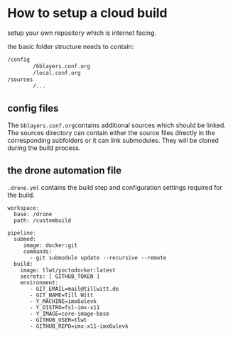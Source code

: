 # How to setup a cloud build

setup your own repository which is internet facing.

the basic folder structure needs to contain:

```bash
/config
        /bblayers.conf.org
        /local.conf.org
/sources
        /...      
```

## config files
The `bblayers.conf.org`contains additional sources which should be linked. The sources directory can contain either the source files directly in the corresponding subfolders or it can link submodules. They will be cloned during the build process.

## the drone automation file

`.drone.yml` contains the build step and configuration settings required for the build.

```
workspace:
  base: /drone
  path: /custombuild

pipeline:
  submod:
     image: docker:git
     commands:
       - git submodule update --recursive --remote
  build:
    image: tlwt/yoctodocker:latest
    secrets: [ GITHUB_TOKEN ]
    environment:
       - GIT_EMAIL=mail@tillwitt.de
       - GIT_NAME=Till Witt
       - Y_MACHINE=imx6ulevk
       - Y_DISTRO=fsl-imx-x11
       - Y_IMAGE=core-image-base
       - GITHUB_USER=tlwt
       - GITHUB_REPO=imx-x11-imx6ulevk
```
